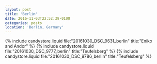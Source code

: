 ```yaml
---
layout: post
title: 'Berlin'
date: 2016-11-03T22:52:39-0100
categories: posts
location: 'Berlin, Germany'
---
```


{% include candystore.liquid file:"20161030_DSC_9631_berlin" title:"Eniko and Andor" %}
{% include candystore.liquid file:"20161030_DSC_9777_berlin" title:"Teufelsberg" %}
{% include candystore.liquid file:"20161030_DSC_9786_berlin" title:"Teufelsberg" %}
